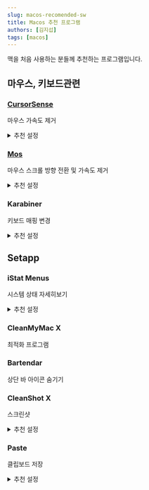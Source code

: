 ```yaml
---
slug: macos-recomended-sw
title: Macos 추천 프로그램
authors: [김지섭]
tags: [macos]
---
```


맥을 처음 사용하는 분들께 추천하는 프로그램입니다.

<!--truncate-->

## 마우스, 키보드관련

### [CursorSense](https://www.plentycom.jp/en/cursorsense/index.html)

마우스 가속도 제거

<details>
  <summary>추천 설정</summary>

![](cursor-sense-1.png)

</details>

### [Mos](https://mos.caldis.me)

마우스 스크롤 방향 전환 및 가속도 제거

<details>
  <summary>추천 설정</summary>

![](mos-1.png)

</details>

### Karabiner

키보드 매핑 변경

<details>
  <summary>추천 설정</summary>

![](karabiner-1.png)
![](karabiner-2.png)
![](karabiner-3.png)

</details>

## Setapp

### iStat Menus

시스템 상태 자세히보기

<details>
  <summary>추천 설정</summary>

![](istat-menus-1.png)
![](istat-menus-2.png)

</details>

### CleanMyMac X

최적화 프로그램

### Bartendar

상단 바 아이콘 숨기기

### CleanShot X

스크린샷

<details>
  <summary>추천 설정</summary>

![](cleanshot-x-1.png)
![](cleanshot-x-2.png)
![](cleanshot-x-3.png)

</details>

### Paste

클립보드 저장

<details>
  <summary>추천 설정</summary>

![](paste-1.png)
![](paste-2.png)

</details>
